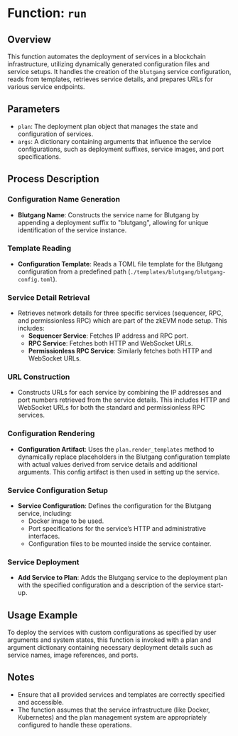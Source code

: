 # Function: `run`

## Overview
This function automates the deployment of services in a blockchain infrastructure, utilizing dynamically generated configuration files and service setups. It handles the creation of the `blutgang` service configuration, reads from templates, retrieves service details, and prepares URLs for various service endpoints.

## Parameters
- `plan`: The deployment plan object that manages the state and configuration of services.
- `args`: A dictionary containing arguments that influence the service configurations, such as deployment suffixes, service images, and port specifications.

## Process Description

### Configuration Name Generation
- **Blutgang Name**: Constructs the service name for Blutgang by appending a deployment suffix to "blutgang", allowing for unique identification of the service instance.
  
### Template Reading
- **Configuration Template**: Reads a TOML file template for the Blutgang configuration from a predefined path (`./templates/blutgang/blutgang-config.toml`).

### Service Detail Retrieval
- Retrieves network details for three specific services (sequencer, RPC, and permissionless RPC) which are part of the zkEVM node setup. This includes:
  - **Sequencer Service**: Fetches IP address and RPC port.
  - **RPC Service**: Fetches both HTTP and WebSocket URLs.
  - **Permissionless RPC Service**: Similarly fetches both HTTP and WebSocket URLs.

### URL Construction
- Constructs URLs for each service by combining the IP addresses and port numbers retrieved from the service details. This includes HTTP and WebSocket URLs for both the standard and permissionless RPC services.

### Configuration Rendering
- **Configuration Artifact**: Uses the `plan.render_templates` method to dynamically replace placeholders in the Blutgang configuration template with actual values derived from service details and additional arguments. This config artifact is then used in setting up the service.

### Service Configuration Setup
- **Service Configuration**: Defines the configuration for the Blutgang service, including:
  - Docker image to be used.
  - Port specifications for the service’s HTTP and administrative interfaces.
  - Configuration files to be mounted inside the service container.

### Service Deployment
- **Add Service to Plan**: Adds the Blutgang service to the deployment plan with the specified configuration and a description of the service start-up.

## Usage Example
To deploy the services with custom configurations as specified by user arguments and system states, this function is invoked with a plan and argument dictionary containing necessary deployment details such as service names, image references, and ports.

## Notes
- Ensure that all provided services and templates are correctly specified and accessible.
- The function assumes that the service infrastructure (like Docker, Kubernetes) and the plan management system are appropriately configured to handle these operations.

